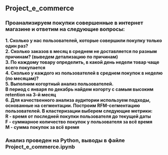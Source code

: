 ## Project_e_commerce
### Проанализируем покупки совершенные в интернет магазине и ответим на следующие вопросы:  

**1. Сколько у нас пользователей, которые совершили покупку только один раз?**  
**2. Сколько заказов в месяц в среднем не доставляется по разным причинам? (выведем детализацию по причинам)**  
**3. По каждому товару определить, в какой день недели товар чаще всего покупается**  
**4. Сколько у каждого из пользователей в среднем покупок в неделю (по месяцам)?**  
**5. Выполним когортный анализ пользователей.  
    В период с января по декабрь найдем когорту с самым высоким retention на 3-й месяц**  
**6. Для качественного анализа аудитории используем подходы, основанные на сегментации. Построим RFM-сегментацию пользователей. В кластеризации выберем следующие метрики:   
R - время от последней покупки пользователя до текущей даты  
F - суммарное количество покупок у пользователя за всё время   
M - сумма покупок за всё время**  

### Анализ проведен на Python, выводы в файле Project_e_commerce.ipynb
